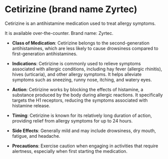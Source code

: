 # Cetirizine (brand name Zyrtec)

Cetirizine is an antihistamine medication used to treat allergy symptoms.

It is available over-the-counter. Brand name: Zyrtec.

* **Class of Medication**: Cetirizine belongs to the second-generation antihistamines, which are less likely to cause drowsiness compared to first-generation antihistamines.

* **Indications**: Cetirizine is commonly used to relieve symptoms associated with allergic conditions, including hay fever (allergic rhinitis), hives (urticaria), and other allergy symptoms. It helps alleviate symptoms such as sneezing, runny nose, itching, and watery eyes.

* **Action**: Cetirizine works by blocking the effects of histamine, a substance produced by the body during allergic reactions. It specifically targets the H1 receptors, reducing the symptoms associated with histamine release.

* **Timing**: Cetirizine is known for its relatively long duration of action, providing relief from allergy symptoms for up to 24 hours.

* **Side Effects**: Generally mild and may include drowsiness, dry mouth, fatigue, and headache.

* **Precautions**: Exercise caution when engaging in activities that require alertness, especially when first starting the medication.
